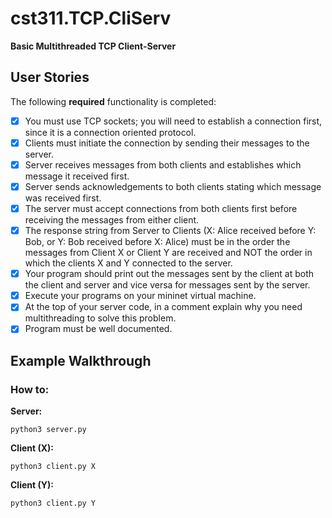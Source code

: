 # cst311.TCP.CliServ

**Basic Multithreaded TCP Client-Server** 

## User Stories

The following **required** functionality is completed:

- [X] You must use TCP sockets; you will need to establish a connection first, since it is a connection oriented protocol.
- [X] Clients must initiate the connection by sending their messages to the server.
- [X] Server receives messages from both clients and establishes which message it received first.
- [X] Server sends acknowledgements to both clients stating which message was received first.
- [X] The server must accept connections from both clients first before receiving the messages from either client.
- [X] The response string from Server to Clients (X: Alice received before Y: Bob, or Y: Bob received before X: Alice) must be in the order the messages from Client X or Client Y are received and NOT the order in which the clients X and Y connected to the server.
- [X] Your program should print out the messages sent by the client at both the client and server and vice versa for messages sent by the server.
- [X] Execute your programs on your mininet virtual machine.
- [X] At the top of your server code, in a comment explain why you need multithreading to solve this problem.
- [X] Program must be well documented.

## Example Walkthrough

### How to:
**Server:**
```
python3 server.py
```
**Client (X):**
```
python3 client.py X
```

**Client (Y):**
```
python3 client.py Y
```



